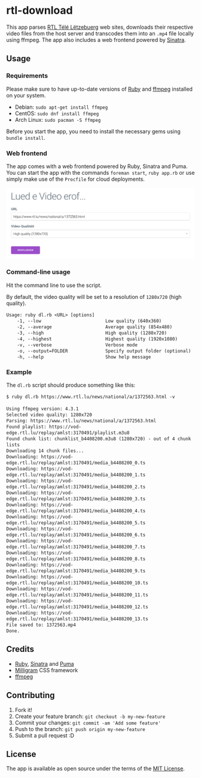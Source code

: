 # rtl-download

This app parses [RTL Télé Lëtzebuerg](https://www.rtl.lu/) web sites, downloads their respective video files from the host server and transcodes them into an `.mp4` file locally using ffmpeg. The app also includes a web frontend powered by [Sinatra](http://sinatrarb.com).

## Usage

### Requirements

Please make sure to have up-to-date versions of [Ruby](https://www.ruby-lang.org/en/) and [ffmpeg](https://ffmpeg.org/) installed on your system.

* Debian: `sudo apt-get install ffmpeg`
* CentOS: `sudo dnf install ffmpeg`
* Arch Linux: `sudo pacman -S ffmpeg`

Before you start the app, you need to install the necessary gems using `bundle install`.

### Web frontend

The app comes with a web frontend powered by Ruby, Sinatra and Puma. You can start the app with the commands `foreman start`, `ruby app.rb` or use simply make use of the `Procfile` for cloud deployments.

<img src="https://github.com/schopenhauer/rtl-download/blob/main/screenshot.png" width="550">

### Command-line usage

Hit the command line to use the script.

By default, the video quality will be set to a resolution of `1280x720` (high quality).

```
Usage: ruby dl.rb <URL> [options]
    -1, --low                        Low quality (640x360)
    -2, --average                    Average quality (854x480)
    -3, --high                       High quality (1280x720)
    -4, --highest                    Highest quality (1920x1080)
    -v, --verbose                    Verbose mode
    -o, --output=FOLDER              Specify output folder (optional)
    -h, --help                       Show help message
```

### Example

The `dl.rb` script should produce something like this:

```
$ ruby dl.rb https://www.rtl.lu/news/national/a/1372563.html -v

Using ffmpeg version: 4.3.1
Selected video quality: 1280x720
Parsing: https://www.rtl.lu/news/national/a/1372563.html
Found playlist: https://vod-edge.rtl.lu/replay/amlst:3170491/playlist.m3u8
Found chunk list: chunklist_b4408200.m3u8 (1280x720) - out of 4 chunk lists
Downloading 14 chunk files...
Downloading: https://vod-edge.rtl.lu/replay/amlst:3170491/media_b4408200_0.ts
Downloading: https://vod-edge.rtl.lu/replay/amlst:3170491/media_b4408200_1.ts
Downloading: https://vod-edge.rtl.lu/replay/amlst:3170491/media_b4408200_2.ts
Downloading: https://vod-edge.rtl.lu/replay/amlst:3170491/media_b4408200_3.ts
Downloading: https://vod-edge.rtl.lu/replay/amlst:3170491/media_b4408200_4.ts
Downloading: https://vod-edge.rtl.lu/replay/amlst:3170491/media_b4408200_5.ts
Downloading: https://vod-edge.rtl.lu/replay/amlst:3170491/media_b4408200_6.ts
Downloading: https://vod-edge.rtl.lu/replay/amlst:3170491/media_b4408200_7.ts
Downloading: https://vod-edge.rtl.lu/replay/amlst:3170491/media_b4408200_8.ts
Downloading: https://vod-edge.rtl.lu/replay/amlst:3170491/media_b4408200_9.ts
Downloading: https://vod-edge.rtl.lu/replay/amlst:3170491/media_b4408200_10.ts
Downloading: https://vod-edge.rtl.lu/replay/amlst:3170491/media_b4408200_11.ts
Downloading: https://vod-edge.rtl.lu/replay/amlst:3170491/media_b4408200_12.ts
Downloading: https://vod-edge.rtl.lu/replay/amlst:3170491/media_b4408200_13.ts
File saved to: 1372563.mp4
Done.
```

## Credits

* [Ruby](https://www.ruby-lang.org/en/), [Sinatra](http://sinatrarb.com/) and [Puma](http://puma.io/)
* [Milligram](https://milligram.io/) CSS framework
* [ffmpeg](https://ffmpeg.org/)

## Contributing

1. Fork it!
2. Create your feature branch: `git checkout -b my-new-feature`
3. Commit your changes: `git commit -am 'Add some feature'`
4. Push to the branch: `git push origin my-new-feature`
5. Submit a pull request :D

## License

The app is available as open source under the terms of the [MIT License](http://opensource.org/licenses/MIT).
